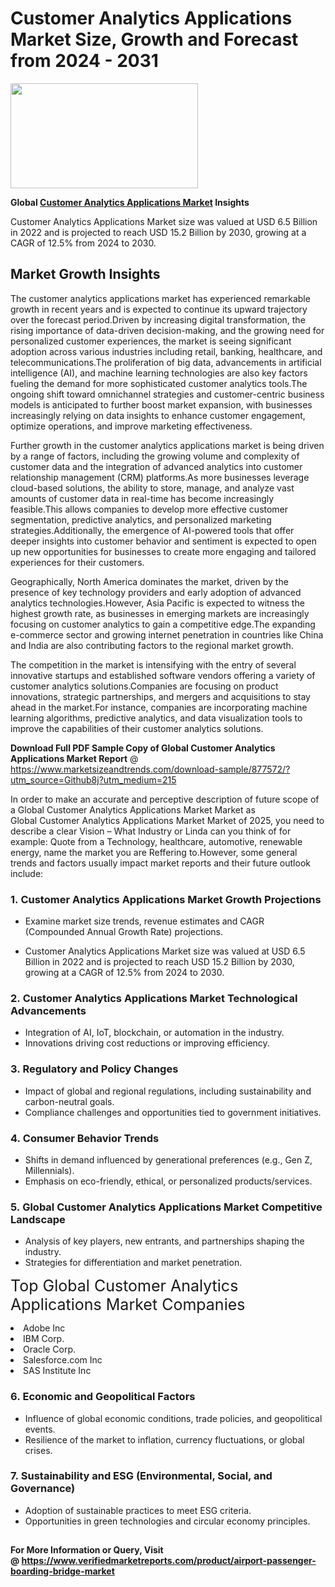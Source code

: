 <H1>Customer Analytics Applications Market Size, Growth and Forecast from 2024 - 2031</H1><img class="aligncenter size-medium wp-image-584254" src="https://thirdeyenews.in/wp-content/uploads/2024/09/Global-Market-Research-300x168.jpeg" alt="" width="300" height="168" /><p><strong>Global&nbsp;<a href="https://www.marketsizeandtrends.com/download-sample/877572/?utm_source=Github8j?utm_medium=215">Customer Analytics Applications Market</a> Insights</strong></p><p>Customer Analytics Applications Market size was valued at USD 6.5 Billion in 2022 and is projected to reach USD 15.2 Billion by 2030, growing at a CAGR of 12.5% from 2024 to 2030.</p><p><h2>Market Growth Insights</h2> <p>The customer analytics applications market has experienced remarkable growth in recent years and is expected to continue its upward trajectory over the forecast period.Driven by increasing digital transformation, the rising importance of data-driven decision-making, and the growing need for personalized customer experiences, the market is seeing significant adoption across various industries including retail, banking, healthcare, and telecommunications.The proliferation of big data, advancements in artificial intelligence (AI), and machine learning technologies are also key factors fueling the demand for more sophisticated customer analytics tools.The ongoing shift toward omnichannel strategies and customer-centric business models is anticipated to further boost market expansion, with businesses increasingly relying on data insights to enhance customer engagement, optimize operations, and improve marketing effectiveness.</p> <p>Further growth in the customer analytics applications market is being driven by a range of factors, including the growing volume and complexity of customer data and the integration of advanced analytics into customer relationship management (CRM) platforms.As more businesses leverage cloud-based solutions, the ability to store, manage, and analyze vast amounts of customer data in real-time has become increasingly feasible.This allows companies to develop more effective customer segmentation, predictive analytics, and personalized marketing strategies.Additionally, the emergence of AI-powered tools that offer deeper insights into customer behavior and sentiment is expected to open up new opportunities for businesses to create more engaging and tailored experiences for their customers.</p> <p>Geographically, North America dominates the market, driven by the presence of key technology providers and early adoption of advanced analytics technologies.However, Asia Pacific is expected to witness the highest growth rate, as businesses in emerging markets are increasingly focusing on customer analytics to gain a competitive edge.The expanding e-commerce sector and growing internet penetration in countries like China and India are also contributing factors to the regional market growth.</p> <p>The competition in the market is intensifying with the entry of several innovative startups and established software vendors offering a variety of customer analytics solutions.Companies are focusing on product innovations, strategic partnerships, and mergers and acquisitions to stay ahead in the market.For instance, companies are incorporating machine learning algorithms, predictive analytics, and data visualization tools to improve the capabilities of their customer analytics solutions.</p> <p><span class=""><strong>Download Full PDF Sample Copy of Global Customer Analytics Applications Market Report</strong> @ <a href="https://www.marketsizeandtrends.com/download-sample/877572/?utm_source=Github8j?utm_medium=215" target="_blank">https://www.marketsizeandtrends.com/download-sample/877572/?utm_source=Github8j?utm_medium=215</a></span></p><p>In order to make an accurate and perceptive description of future scope of a Global&nbsp;Customer Analytics Applications Market Market as Global&nbsp;Customer Analytics Applications Market Market of 2025, you need to describe a clear Vision &ndash; What Industry or Linda can you think of for example: Quote from a Technology, healthcare, automotive, renewable energy, name the market you are Reffering to.However, some general trends and factors usually impact market reports and their future outlook include:</p><h3>1.&nbsp;<strong>Customer Analytics Applications Market Growth Projections</strong></h3><ul><li>Examine market size trends, revenue estimates and CAGR (Compounded Annual Growth Rate) projections.</li><li><p>Customer Analytics Applications Market size was valued at USD 6.5 Billion in 2022 and is projected to reach USD 15.2 Billion by 2030, growing at a CAGR of 12.5% from 2024 to 2030.</p></li></ul><h3>2.&nbsp;<strong>Customer Analytics Applications Market Technological Advancements</strong></h3><ul><li>Integration of AI, IoT, blockchain, or automation in the industry.</li><li>Innovations driving cost reductions or improving efficiency.</li></ul><h3>3.&nbsp;<strong>Regulatory and Policy Changes</strong></h3><ul><li>Impact of global and regional regulations, including sustainability and carbon-neutral goals.</li><li>Compliance challenges and opportunities tied to government initiatives.</li></ul><h3>4.&nbsp;<strong>Consumer Behavior Trends</strong></h3><ul><li>Shifts in demand influenced by generational preferences (e.g., Gen Z, Millennials).</li><li>Emphasis on eco-friendly, ethical, or personalized products/services.</li></ul><h3>5.&nbsp;<strong>Global Customer Analytics Applications Market Competitive Landscape</strong></h3><ul><li>Analysis of key players, new entrants, and partnerships shaping the industry.</li><li>Strategies for differentiation and market penetration.</li></ul><p data-pm-slice="1 1 []"><span style="color: inherit; font-family: inherit; font-size: 25px;">Top Global Customer Analytics Applications Market Companies</span></p><div class="" data-test-id=""><p><li>Adobe Inc</li><li> IBM Corp.</li><li> Oracle Corp.</li><li> Salesforce.com Inc</li><li> SAS Institute Inc</li></p></div><h3>6.&nbsp;<strong>Economic and Geopolitical Factors</strong></h3><ul><li>Influence of global economic conditions, trade policies, and geopolitical events.</li><li>Resilience of the market to inflation, currency fluctuations, or global crises.</li></ul><h3>7.&nbsp;<strong>Sustainability and ESG (Environmental, Social, and Governance)</strong></h3><ul><li>Adoption of sustainable practices to meet ESG criteria.</li><li>Opportunities in green technologies and circular economy principles.</li></ul><h2><strong style="font-size: 14px;">For More Information or Query, Visit @&nbsp;</strong><a style="background-color: #ffffff; font-size: 14px;" href="https://www.marketsizeandtrends.com/report/customer-analytics-applications-market/" target="_blank">https://www.verifiedmarketreports.com/product/airport-passenger-boarding-bridge-market</a></h2>